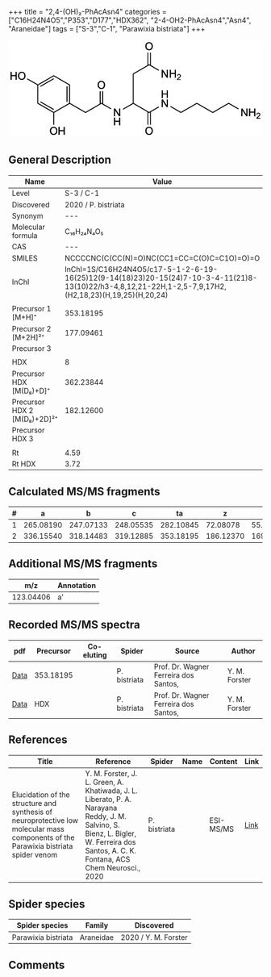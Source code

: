 +++
title = "2,4-(OH)₂-PhAcAsn4"
categories = ["C16H24N4O5","P353","D177","HDX362",
"2-4-OH2-PhAcAsn4","Asn4",
"Araneidae"]
tags = ["S-3","C-1",
"Parawixia bistriata"]
+++

![](/img/2-4-OH2-PhAcAsn4.png)

## General Description

| Name                       | Value              |
|----------------------------|--------------------|
| Level                      | S-3 / C-1          |
| Discovered                 | 2020 / P. bistriata |
| Synonym                    | ---                |
| Molecular formula          | C₁₆H₂₄N₄O₅                   |
| CAS                        | ---                |
| SMILES | NCCCCNC(C(CC(N)=O)NC(CC1=CC=C(O)C=C1O)=O)=O  |
| InChI  | InChI=1S/C16H24N4O5/c17-5-1-2-6-19-16(25)12(9-14(18)23)20-15(24)7-10-3-4-11(21)8-13(10)22/h3-4,8,12,21-22H,1-2,5-7,9,17H2,(H2,18,23)(H,19,25)(H,20,24)  |
|                            |                    |
| Precursor 1 [M+H]⁺       | 353.18195      |
| Precursor 2 [M+2H]²⁺        | 177.09461       |
| Precursor 3                |                    |
|                            |                    |
| HDX                        | 8                   |
| Precursor HDX   [M(D₈)+D]⁺   | 362.23844                   |
| Precursor HDX 2 [M(D₈)+2D]²⁺ | 182.12600                   |
| Precursor HDX 3            |                    |
|                            |                    |
| Rt                         | 4.59                   |
| Rt HDX                     | 3.72                   |

## Calculated MS/MS fragments

| # | a         | b         | c         | ta        | z         | y         | tz        |
|---|-----------|-----------|-----------|-----------|-----------|-----------|-----------|
| 1 | 265.08190 | 247.07133 | 248.05535 | 282.10845 | 72.08078 | 55.05423 | 89.10732 |
| 2 | 336.15540 | 318.14483 | 319.12885 | 353.18195 | 186.12370 | 169.09715 | 203.15025 |

## Additional MS/MS fragments

| m/z       | Annotation |
|-----------|------------|
| 123.04406 | a'         |

## Recorded MS/MS spectra

| pdf                                             | Precursor | Co-eluting | Spider      | Source                       | Author        |
|-------------------------------------------------|-----------|------------|-------------|------------------------------|---------------|
| [Data](/pdf/P-bistriata/353_2-4-OH2-PhAcAsn4_Pb.pdf) | 353.18195 |           | P. bistriata | Prof. Dr. Wagner Ferreira dos Santos,  | Y. M. Forster |
| [Data](/pdf/P-bistriata/353_2-4-OH2-PhAcAsn4_Pb_HDX.pdf) | HDX |           | P. bistriata | Prof. Dr. Wagner Ferreira dos Santos,  | Y. M. Forster |


## References

| Title | Reference | Spider | Name | Content | Link |
|-------|-----------|--------|------|---------|------|
| Elucidation of the structure and synthesis of neuroprotective low molecular mass components of the Parawixia bistriata spider venom      | Y. M. Forster, J. L. Green, A. Khatiwada, J. L. Liberato, P. A. Narayana Reddy, J. M. Salvino, S. Bienz, L. Bigler, W. Ferreira dos Santos, A. C. K. Fontana, ACS Chem Neurosci., 2020          | P. bistriata       |      | ESI-MS/MS        | [Link](https://pubs.acs.org/doi/10.1021/acschemneuro.0c00007)     |

## Spider species

| Spider species     | Family     | Discovered           |
|--------------------|------------|----------------------|
| Parawixia bistriata | Araneidae | 2020 / Y. M. Forster |


## Comments